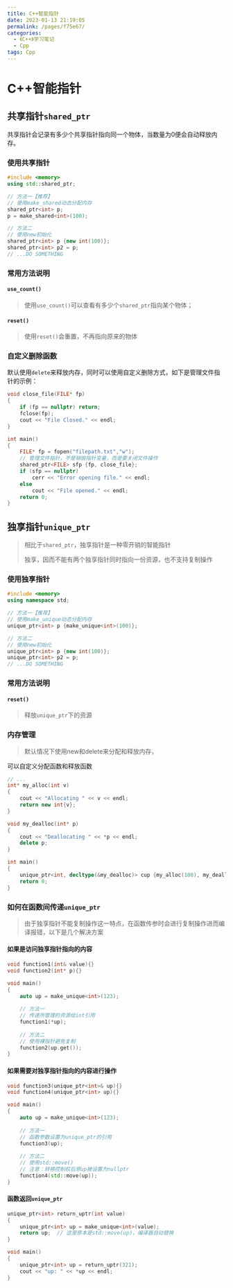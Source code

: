 ```yaml
---
title: C++智能指针
date: 2023-01-13 21:19:05
permalink: /pages/f75e67/
categories:
  - 《C++》学习笔记
  - Cpp
tags: Cpp
---
```

# C++智能指针

## 共享指针`shared_ptr`

共享指针会记录有多少个共享指针指向同一个物体，当数量为0便会自动释放内存。

### 使用共享指针

```cpp
#include <memory>
using std::shared_ptr;

// 方法一【推荐】
// 使用make_shared动态分配内存
shared_ptr<int> p;
p = make_shared<int>(100);

// 方法二
// 使用new初始化
shared_ptr<int> p {new int(100)};
shared_ptr<int> p2 = p;
// ...DO SOMETHING
```

### 常用方法说明

#### `use_count()`

> 使用`use_count()`可以查看有多少个`shared_ptr`指向某个物体；

#### `reset()`

> 使用`reset()`会重置，不再指向原来的物体

### 自定义删除函数

默认使用`delete`来释放内存，同时可以使用自定义删除方式，如下是管理文件指针的示例：

```cpp
void close_file(FILE* fp)
{
    if (fp == nullptr) return;
    fclose(fp);
    cout << "File Closed." << endl;
}

int main()
{
    FILE* fp = fopen("filepath.txt","w");
    // 管理文件指针，不是销毁指针变量，而是要关闭文件操作
    shared_ptr<FILE> sfp {fp, close_file};
    if (sfp == nullptr)
        cerr << "Error opening file." << endl;
    else
        cout << "File opened." << endl;
    return 0;
}
```

## 独享指针`unique_ptr`

> 相比于`shared_ptr`，独享指针是一种零开销的智能指针
>
> 独享，因而不能有两个独享指针同时指向一份资源，也不支持复制操作

### 使用独享指针

```cpp
#include <memory>
using namespace std;

// 方法一【推荐】
// 使用make_unique动态分配内存
unique_ptr<int> p {make_unique<int>(100)};

// 方法二
// 使用new初始化
unique_ptr<int> p {new int(100)};
unique_ptr<int> p2 = p;
// ...DO SOMETHING
```

### 常用方法说明

#### `reset()`

> 释放`unique_ptr`下的资源

### 内存管理

> 默认情况下使用new和delete来分配和释放内存，

可以自定义分配函数和释放函数

```cpp
// ...
int* my_alloc(int v)
{
    cout << "Allocating " << v << endl;
    return new int{v};
}

void my_dealloc(int* p)
{
    cout << "Deallocating " << *p << endl;
    delete p;
}

int main()
{
    unique_ptr<int, decltype(&my_dealloc)> cup {my_alloc(100), my_dealloc};
    return 0;
}
```

### 如何在函数间传递`unique_ptr`

> 由于独享指针不能复制操作这一特点，在函数传参时会进行复制操作进而编译报错，以下是几个解决方案

#### 如果是访问独享指针指向的内容

```cpp
void function1(int& value){}
void function2(int* p){}

void main()
{
    auto up = make_unique<int>(123);
    
    // 方法一
    // 传递所管理的资源给int引用
    function1(*up);
    
    // 方法二
    // 使用裸指针避免复制
    function2(up.get());
}
```

#### 如果需要对独享指针指向的内容进行操作

```cpp
void function3(unique_ptr<int>& up){}
void function4(unique_ptr<int> up){}

void main()
{
    auto up = make_unique<int>(123);
    
    // 方法一
    // 函数参数设置为unique_ptr的引用
    function3(up);
    
    // 方法二
    // 使用std::move()
    // 注意：转移控制权后原up被设置为nullptr
    function4(std::move(up));
}
```

#### 函数返回`unique_ptr`

```cpp
unique_ptr<int> return_uptr(int value)
{
    unique_ptr<int> up = make_unique<int>(value);
    return up;	// 这里原本是std::move(up)，编译器自动替换
}

void main()
{
    unique_ptr<int> up = return_uptr(321);
    cout << "up: " << *up << endl;
}
```

